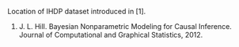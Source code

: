 Location of IHDP dataset introduced in [1].

1. J. L. Hill. Bayesian Nonparametric Modeling for Causal Inference. Journal of Computational and Graphical Statistics, 2012.
